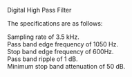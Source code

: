 Digital High Pass Filter

The specifications are as follows:  

Sampling rate of 3.5 kHz.                                                                       
Pass band edge frequency of 1050 Hz.                                                                                    
Stop band edge frequency of 600Hz.                                                                                   
Pass band ripple of 1 dB.                                                                              
Minimum stop band attenuation of 50 dB.
